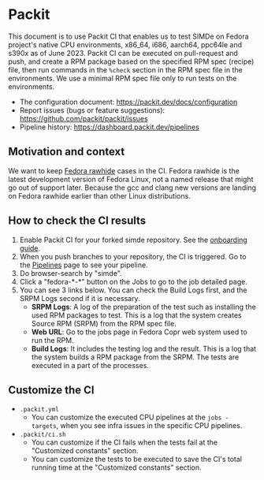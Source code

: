 # Packit

This document is to use Packit CI that enables us to test SIMDe on Fedora project's native CPU environments, x86_64, i686, aarch64, ppc64le and s390x as of June 2023. Packit CI can be executed on pull-request and push, and create a RPM package based on the specified RPM spec (recipe) file, then run commands in the `%check` section in the RPM spec file in the environments. We use a minimal RPM spec file only to run tests on the environments.

* The configuration document: https://packit.dev/docs/configuration
* Report issues (bugs or feature suggestions): https://github.com/packit/packit/issues
* Pipeline history: https://dashboard.packit.dev/pipelines

## Motivation and context

We want to keep [Fedora rawhide](https://docs.fedoraproject.org/en-US/releases/rawhide/) cases in the CI. Fedora rawhide is the latest development version of Fedora Linux, not a named release that might go out of support later. Because the gcc and clang new versions are landing on Fedora rawhide earlier than other Linux distributions.

## How to check the CI results

1. Enable Packit CI for your forked simde repository. See the [onboarding guide](https://packit.dev/docs/guide/).
2. When you push branches to your repository, the CI is triggered. Go to the [Pipelines](https://dashboard.packit.dev/pipelines) page to see your pipeline.
3. Do browser-search by "simde".
4. Click a "fedora-\*-\*" button on the Jobs to go to the job detailed page.
5. You can see 3 links below. You can check the Build Logs first, and the SRPM Logs second if it is necessary.
    * **SRPM Logs**: A log of the preparation of the test such as installing the used RPM packages to test. This is a log that the system creates Source RPM (SRPM) from the RPM spec file.
    * **Web URL**: Go to the jobs page in Fedora Copr web system used to run the RPM.
    * **Build Logs**: It includes the testing log and the result. This is a log that the system builds a RPM package from the SRPM. The tests are executed in a part of the processes.

## Customize the CI

* `.packit.yml`
  * You can customize the executed CPU pipelines at the `jobs - targets`, when you see infra issues in the specific CPU pipelines.
* `.packit/ci.sh`
  * You can customize if the CI fails when the tests fail at the "Customized constants" section.
  * You can customize the tests to be executed to save the CI's total running time at the "Customized constants" section.
